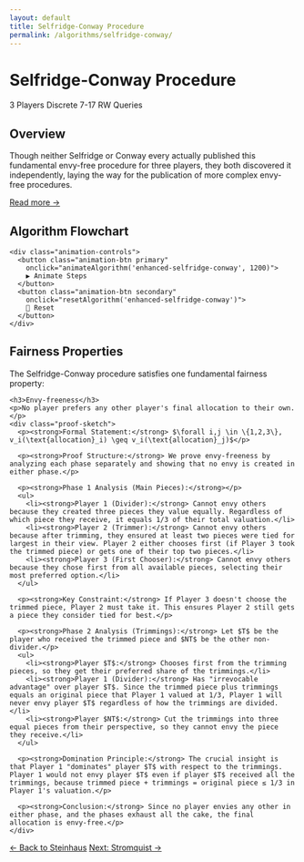 ```yaml
---
layout: default
title: Selfridge-Conway Procedure
permalink: /algorithms/selfridge-conway/
---
```


<div class="algorithm-page">

  <!-- Algorithm Header -->
  <h1>Selfridge-Conway Procedure</h1>
  <div class="algorithm-meta">
    <span class="meta-badge players-badge">3 Players</span>
    <span class="meta-badge type-badge">Discrete</span>
    <span class="meta-badge complexity-badge">7-17 RW Queries</span>
  </div>

  <!-- Overview -->
  <section class="content-block">
    <h2>Overview</h2>
    <p>Though neither Selfridge or Conway every actually published this fundamental envy-free procedure for three players, they both discovered it independently, laying the way for the publication of more complex envy-free procedures.</p>
    <a href="https://en.wikipedia.org/wiki/Selfridge%E2%80%93Conway_procedure" target="_blank" class="algorithm-link">Read more →</a>
  </section>

  <!-- Flowchart -->
  <section class="content-block">
    <h2>Algorithm Flowchart</h2>
    <div id="enhanced-selfridge-conway" data-enhanced-flowchart="selfridge-conway"></div>

    <div class="animation-controls">
      <button class="animation-btn primary" 
        onclick="animateAlgorithm('enhanced-selfridge-conway', 1200)">
        ▶️ Animate Steps
      </button>
      <button class="animation-btn secondary" 
        onclick="resetAlgorithm('enhanced-selfridge-conway')">
        🔄 Reset
      </button>
    </div>
  </section>

  <!-- Fairness Properties -->
  <section class="content-block">
    <h2>Fairness Properties</h2>
    <p>The Selfridge-Conway procedure satisfies one fundamental fairness property:</p>

    <h3>Envy-freeness</h3>
    <p>No player prefers any other player's final allocation to their own.</p>
    <div class="proof-sketch">
      <p><strong>Formal Statement:</strong> $\forall i,j \in \{1,2,3\}, v_i(\text{allocation}_i) \geq v_i(\text{allocation}_j)$</p>
    
      <p><strong>Proof Structure:</strong> We prove envy-freeness by analyzing each phase separately and showing that no envy is created in either phase.</p>

      <p><strong>Phase 1 Analysis (Main Pieces):</strong></p>
      <ul>
        <li><strong>Player 1 (Divider):</strong> Cannot envy others because they created three pieces they value equally. Regardless of which piece they receive, it equals 1/3 of their total valuation.</li>
        <li><strong>Player 2 (Trimmer):</strong> Cannot envy others because after trimming, they ensured at least two pieces were tied for largest in their view. Player 2 either chooses first (if Player 3 took the trimmed piece) or gets one of their top two pieces.</li>
        <li><strong>Player 3 (First Chooser):</strong> Cannot envy others because they chose first from all available pieces, selecting their most preferred option.</li>
      </ul>

      <p><strong>Key Constraint:</strong> If Player 3 doesn't choose the trimmed piece, Player 2 must take it. This ensures Player 2 still gets a piece they consider tied for best.</p>

      <p><strong>Phase 2 Analysis (Trimmings):</strong> Let $T$ be the player who received the trimmed piece and $NT$ be the other non-divider.</p>
      <ul>
        <li><strong>Player $T$:</strong> Chooses first from the trimming pieces, so they get their preferred share of the trimmings.</li>
        <li><strong>Player 1 (Divider):</strong> Has "irrevocable advantage" over player $T$. Since the trimmed piece plus trimmings equals an original piece that Player 1 valued at 1/3, Player 1 will never envy player $T$ regardless of how the trimmings are divided.</li>
        <li><strong>Player $NT$:</strong> Cut the trimmings into three equal pieces from their perspective, so they cannot envy the piece they receive.</li>
      </ul>

      <p><strong>Domination Principle:</strong> The crucial insight is that Player 1 "dominates" player $T$ with respect to the trimmings. Player 1 would not envy player $T$ even if player $T$ received all the trimmings, because trimmed piece + trimmings = original piece ≤ 1/3 in Player 1's valuation.</p>

      <p><strong>Conclusion:</strong> Since no player envies any other in either phase, and the phases exhaust all the cake, the final allocation is envy-free.</p>
    </div>
  </section>

  <!-- Navigation -->
  <footer class="algorithm-navigation">
    <a href="{{ '/algorithms/steinhaus-lone-divider/' | relative_url }}" class="nav-button secondary">← Back to Steinhaus</a>
    <a href="{{ '/algorithms/stromquist-moving-knife/' | relative_url }}" class="nav-button primary">Next: Stromquist →</a>
  </footer>

</div>